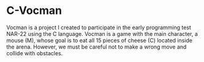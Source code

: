 # C-Vocman
Vocman is a project I created to participate in the early programming test NAR-22 using the C language. Vocman is a game with the main character, a mouse (M), whose goal is to eat all 15 pieces of cheese (C) located inside the arena. However, we must be careful not to make a wrong move and collide with obstacles.
